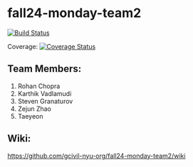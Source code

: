 # fall24-monday-team2

[![Build Status](https://app.travis-ci.com/gcivil-nyu-org/fall24-monday-team2.svg?token=Ws8r5XrbQFzCJMCr9AX7&branch=main)](https://app.travis-ci.com/gcivil-nyu-org/fall24-monday-team2)

Coverage:  [![Coverage Status](https://coveralls.io/repos/github/gcivil-nyu-org/fall24-monday-team2/badge.svg?branch=main)](https://coveralls.io/github/gcivil-nyu-org/fall24-monday-team2?branch=main)


## Team Members:
1. Rohan Chopra
2. Karthik Vadlamudi
3. Steven Granaturov
4. Zejun Zhao
5. Taeyeon 

## Wiki:
https://github.com/gcivil-nyu-org/fall24-monday-team2/wiki
